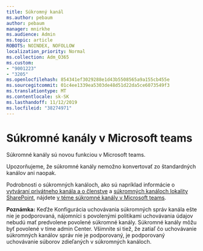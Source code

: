 ```yaml
---
title: Súkromný kanál
ms.author: pebaum
author: pebaum
manager: mnirkhe
ms.audience: Admin
ms.topic: article
ROBOTS: NOINDEX, NOFOLLOW
localization_priority: Normal
ms.collection: Adm_O365
ms.custom:
- "9001223"
- "3205"
ms.openlocfilehash: 854341ef3029288e1d43b5508565a9a155cb455e
ms.sourcegitcommit: 01c4ee1339ea5303de48d51d22da5ce6073549f3
ms.translationtype: MT
ms.contentlocale: sk-SK
ms.lasthandoff: 11/12/2019
ms.locfileid: "38274971"
---
```

# <a name="private-channels-in-microsoft-teams"></a>Súkromné kanály v Microsoft teams

Súkromné kanály sú novou funkciou v Microsoft teams. 

Upozorňujeme, že súkromné kanály nemožno konvertovať zo štandardných kanálov ani naopak.

Podrobnosti o súkromných kanáloch, ako sú napríklad informácie o [vytváraní privátneho kanála a o členstve](https://docs.microsoft.com/MicrosoftTeams/private-channels#private-channel-creation-and-membership) a [súkromných kanáloch lokality SharePoint](https://docs.microsoft.com/MicrosoftTeams/private-channels#private-channel-sharepoint-sites), nájdete [v téme súkromné kanály v Microsoft teams](https://docs.microsoft.com/en-us/MicrosoftTeams/private-channels). 

**Poznámka:** Keďže Konfigurácia uchovávania súkromných správ kanála ešte nie je podporovaná, nájomníci s povolenými politikami uchovávania údajov nebudú mať predvolene povolené súkromné kanály. Súkromné kanály môžu byť povolené v tíme admin Center. Všimnite si tiež, že zatiaľ čo uchovávanie súkromných kanálov správ nie je podporovaný, je podporovaný uchovávanie súborov zdieľaných v súkromných kanáloch.